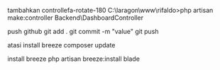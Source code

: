 tambahkan controllefa-rotate-180
C:\laragon\www\rifaldo>php artisan make:controller Backend\DashboardController


push github
git add .
git commit -m "value"
git push

atasi install breeze
 composer update

install breeze 
 php artisan breeze:install blade